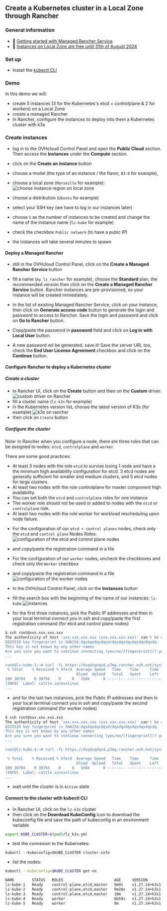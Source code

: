 ## Create a Kubernetes cluster in a Local Zone through Rancher

### General information
 - 🔗 [Getting started with Managed Rancher Service](https://help.ovhcloud.com/csm/en-gb-public-cloud-managed-rancher-service-getting-started?id=kb_article_view&sysparm_article=KB0061909)
 - 🔗 [Instances on Local Zone are free until 31th of August 2024](https://www.ovhcloud.com/fr/about-us/global-infrastructure/local-zone/)

### Set up

  - Install the [kubectl CLI](https://kubernetes.io/docs/tasks/tools/#kubectl)

### Demo

In this demo we will:
- create 5 instances (3 for the Kubernetes's etcd + controlplane & 2 for workers) on a Local Zone
- create a managed Rancher
- In Rancher, configure the instances to deploy into them a Kubernetes cluster with k3s

### Create instances

  - log in to the OVHcloud Control Panel and open the **Public Cloud** section. Then access the **Instances** under the **Compute** section.

  - click on the **Create an instance** button
  - choose a model (the type of an instance / the flavor, `B3-8` for example), 
  - choose a local zone (`Marseille` for example):
![choose instance region on local zone](lz.png)
 - choose a distribution (`Ubuntu` for example)
 - select your SSH key (we have to log in our instances later)
 - choose `5` as the number of instances to be created and change the name of the instance name (`lz-kube` for example)
 - check the checkbox `Public network` (to have a pubic IP)
 - the instances will take several minutes to spawn

#### Deploy a Managed Rancher

  - still in the OVHcloud Control Panel, click on the **Create a Managed Rancher Service** button
  - fill a name (`my_lz_rancher` for example), choose the **Standard** plan, the recommended version then click on the **Create a Managed Rancher Service** button.
  Rancher instances are pre-provisioned, so your instance will be created immediately.

  - In the list of existing Managed Rancher Service, click on your instance, then click on **Generate access code** button to generate the login and password to access to Rancher. Save the login and password and click on **Go to Rancher** button.

  -  Copy/paste the password in **password** field and click on **Log in with Local User** button.

  - A new password wil be generated, save it! Save the server URL too, check the **End User License Agreement** checkbox and click on the **Continue** button.

#### Configure Rancher to deploy a Kubernetes cluster

##### Create a cluster

  - In Rancher UI, click on the **Create** button and then on the **Custom** driver.
![custom driver on Rancher](custom.png)
  - fill a cluster name (`lz-k3s` for example)
  - in the Kubernetes version list, choose the latest version of K3s (for example)
![k3s on rancher](k3s.png)
 - then click on `Create` button

##### Configure the cluster

Note:
In Rancher when you configure a node, there are three roles that can be assigned to nodes: `etcd`, `controlplane` and `worker`.

There are some good practices:
* At least 3 nodes with the role `etcd` to survive losing 1 node and have a the minimum high availability configuration for etcd. 3 etcd nodes are generally sufficient for smaller and medium clusters, and 5 etcd nodes for large clusters.
* At least two nodes with the role controlplane for master component high availability.
* You can set both the `etcd` and `controlplane` roles for one instance
* The worker role should not be used or added to nodes with the `etcd` or `controlplane` role.
* At least two nodes with the role worker for workload rescheduling upon node failure.

 - For the configuration of our `etcd + control planes` nodes, check only the `etcd` and `control plane` Nodes Roles: 
![configuration of the etcd and control plane nodes](etcdnode.png)
 - and copy/paste the registration command in a file

 - For the configuration of our `worker` nodes, uncheck the checkboxes and check only the `Worker` checkbox
 - and copy/paste the registration command in a file
![configuration of the worker nodes](workernode.png)

 - In the OVHcloud Control Panel, click on the **Instances** button
 - fill the search box with the beginning of the name of our instances: `lz-kube`
 ![instances](search.png)
 - for the first three instances, pick the Public IP addresses and then in your local terminal connect you in ssh and copy/paste the first registration command (for etcd and control plane nodes)

 ```bash
 $ ssh root@xxx.xxx.xxx.xxx
The authenticity of host 'xxx.xxx.xxx.xxx (xxx.xxx.xxx.xxx)' can't be established.
ED25519 key fingerprint is SHA256:dqsdqsdqsdqsd/dqsdqsdqsdqsdqsdqsdq.
This key is not known by any other names
Are you sure you want to continue connecting (yes/no/[fingerprint])? yes
...

root@lz-kube-1:~# curl -fL https://dsqdsqdqsd.p7mg.rancher.ovh.net/system-agent-install.sh | sudo  sh -s - --server https://dsqdsqdqsd.p7mg.rancher.ovh.net --label 'cattle.io/os=linux' --token kbv5k48vc8thhgqqhmtd8tn55qtlpgw7jp4llm4m4tvnp9sznscmpf --etcd --controlplane
  % Total    % Received % Xferd  Average Speed   Time    Time     Time  Current
                                 Dload  Upload   Total   Spent    Left  Speed
100 30794    0 30794    0     0   156k      0 --:--:-- --:--:-- --:--:--  157k
[INFO]  Label: cattle.io/os=linux
...
 ```
 
  - and for the last two instances, pick the Public IP addresses and then in your local terminal connect you in ssh and copy/paste the second registration command (for worker nodes)

 ```bash
 $ ssh root@xxx.xxx.xxx.xxx
The authenticity of host 'xxx.xxx.xxx.xxx (xxx.xxx.xxx.xxx)' can't be established.
ED25519 key fingerprint is SHA256:dqsdqsdqsdqsd/dqsdqsdqsdqsdqsdqsdq.
This key is not known by any other names
Are you sure you want to continue connecting (yes/no/[fingerprint])? yes
...

root@lz-kube-4:~# curl -fL https://dsqdsqdqsd.p7mg.rancher.ovh.net/system-agent-install.sh | sudo  sh -s - --server https://dsqdsqdqsd.p7mg.rancher.ovh.net --label 'cattle.io/os=linux' --token kbv5k48vc8thhgqqhmtd8tn55qtlpgw7jp4llm4m4tvnp9sznscmpf --worker

  % Total    % Received % Xferd  Average Speed   Time    Time     Time  Current
                                 Dload  Upload   Total   Spent    Left  Speed
100 30794    0 30794    0     0   156k      0 --:--:-- --:--:-- --:--:--  157k
[INFO]  Label: cattle.io/os=linux
...
 ```

 - wait until the cluster is in `Active` state

#### Connect to the cluster with kubectl CLI

  - In Rancher UI, click on the `lz-k3s` cluster
  - then click on the **Download KubeConfig** icon to download the kubeconfig file and save the path of kubeconfig in an environment variable

```bash
export KUBE_CLUSTER=$(pwd)/lz_k3s.yml
```

  - test the connexion to the Kubernetes:
  
`kubectl --kubeconfig=$KUBE_CLUSTER cluster-info`

  - list the nodes:

```bash
kubectl --kubeconfig=$KUBE_CLUSTER get no

NAME        STATUS   ROLES                       AGE     VERSION
lz-kube-1   Ready    control-plane,etcd,master   9m9s    v1.27.14+k3s1
lz-kube-2   Ready    control-plane,etcd,master   9m28s   v1.27.14+k3s1
lz-kube-3   Ready    control-plane,etcd,master   10m     v1.27.14+k3s1
lz-kube-4   Ready    worker                      8m59s   v1.27.14+k3s1
lz-kube-5   Ready    worker                      9m      v1.27.14+k3s1
```